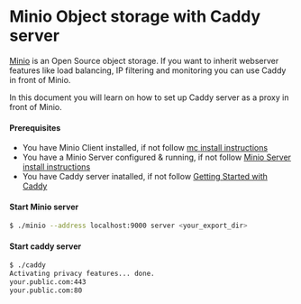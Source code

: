 # Minio Object storage with Caddy server

[Minio](https://www.minio.io) is an Open Source object storage. If you want to inherit webserver features like load balancing, IP filtering and monitoring you can use Caddy in front of Minio. 

In this document you will learn on how to set up Caddy server as a proxy in front of Minio.

#### Prerequisites

* You have Minio Client installed, if not follow [mc install instructions](https://docs.minio.io/docs/minio-client-quick-start-guide)
* You have a Minio Server configured & running, if not follow [Minio Server install instructions](https://docs.minio.io/docs/minio)
* You have Caddy server inatalled, if not follow [Getting Started with Caddy](https://caddyserver.com/docs/getting-started)

#### Start Minio server

```sh
$ ./minio --address localhost:9000 server <your_export_dir>
```

#### Start caddy server

```sh
$ ./caddy
Activating privacy features... done.
your.public.com:443
your.public.com:80
```
